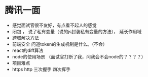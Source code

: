 # 腾讯一面

- 感觉面试官很不友好，有点看不起人的感觉
- 闭包 ， 说了私有变量（说的js封装私有变量的方法）， 延长作用域
- 跨域解决方法
- 前端安全   问道token的生成机制是什么。（不会）
- react的diff算法
- node的使用场景 （面试官打断了我，问我会不会node的？？？？）
- 项目难点
- https http 三次握手 四次挥手
